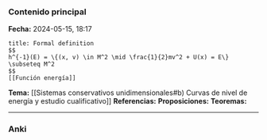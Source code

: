 ### Contenido principal

**Fecha:** 2024-05-15, 18:17

```ad-formal
title: Formal definition
$$
h^{-1}(E) = \{(x, v) \in M^2 \mid \frac{1}{2}mv^2 + U(x) = E\} \subseteq M^2
$$
[[Función energía]]
```

**Tema:** [[Sistemas conservativos unidimensionales#b) Curvas de nivel de energía y estudio cualificativo]]
**Referencias:**
**Proposiciones:**
**Teoremas:**

---
### Anki
